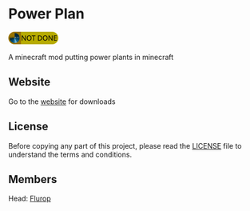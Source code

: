 # Power Plan

[<img alt="Status" src="https://raw.githubusercontent.com/Orbinuity/.github/main/status/not_done.png" width="100" height="25">](https://orbinuity.github.io/Orbinuity/statusIcons)

A minecraft mod putting power plants in minecraft

## Website

Go to the [website](https://orbinuity.github.io/PowerPlanPage) for downloads

## License

Before copying any part of this project, please read the [LICENSE](./LICENSE) file to understand the terms and conditions.

## Members

Head: [Flurop](https://github.com/Flurop)